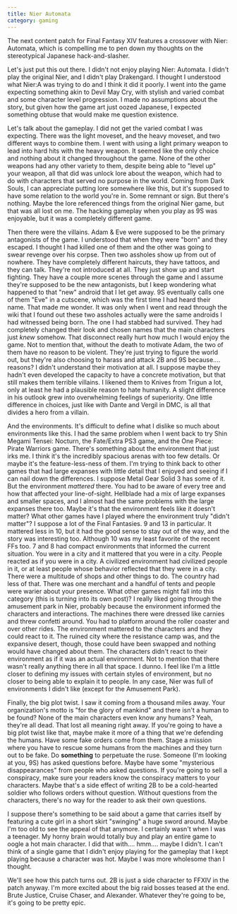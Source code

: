 ```yaml
---
title: Nier Automata
category: gaming
---
```

The next content patch for Final Fantasy XIV features a crossover with Nier: Automata, which is compelling me to pen down my thoughts on the stereotypical Japanese hack-and-slasher.

Let's just put this out there. I didn't not enjoy playing Nier: Automata. I didn't play the original Nier, and I didn't play Drakengard. I thought I understood what Nier:A was trying to do and I think it did it poorly. I went into the game expecting something akin to Devil May Cry, with stylish and varied combat and some character level progression. I made no assumptions about the story, but given how the game art just oozed Japanese, I expected something obtuse that would make me question existence.

Let's talk about the gameplay. I did not get the varied combat I was expecting. There was the light moveset, and the heavy moveset, and two different ways to combine them. I went with using a light primary weapon to lead into hard hits with the heavy weapon. It seemed like the only choice and nothing about it changed throughout the game. None of the other weapons had any other variety to them, despite being able to "level up" your weapon, all that did was unlock lore about the weapon, which had to do with characters that served no purpose in the world. Coming from Dark Souls, I can appreciate putting lore somewhere like this, but it's supposed to have some relation to the world you're in. Some remnant or sign. But there's nothing. Maybe the lore referenced things from the original Nier game, but that was all lost on me. The hacking gameplay when you play as 9S was enjoyable, but it was a completely different game.

Then there were the villains. Adam & Eve were supposed to be the primary antagonists of the game. I understood that when they were "born" and they escaped. I thought I had killed one of them and the other was going to swear revenge over his corpse. Then two assholes show up from out of nowhere. They have completely different haircuts, they have tattoos, and they can talk. They're not introduced at all. They just show up and start fighting. They have a couple more scenes through the game and I assume they're supposed to be the new antagonists, but I keep wondering what happened to that "new" android that I let get away. 9S eventually calls one of them "Eve" in a cutscene, which was the first time I had heard their name. That made me wonder. It was only when I went and read through the wiki that I found out these two assholes actually were the same androids I had witnessed being born. The one I had stabbed had survived. They had completely changed their look and chosen names that the main characters just *knew* somehow. That disconnect really hurt how much I would enjoy the game. Not to mention that, without the death to motivate Adam, the two of them have no reason to be violent. They're just trying to figure the world out, but they're also choosing to harass and attack 2B and 9S because.... reasons? I didn't understand their motivation at all. I suppose maybe they hadn't even developed the capacity to have a concrete motivation, but that still makes them terrible villains. I likened them to Knives from Trigun a lot, only at least he had a plausible reason to hate humanity. A slight difference in his outlook grew into overwhelming feelings of superiority. One little difference in choices, just like with Dante and Vergil in DMC, is all that divides a hero from a villain.

And the environments. It's difficult to define what I dislike so much about environments like this. I had the same problem when I went back to try Shin Megami Tensei: Nocturn, the Fate/Extra PS3 game, and the One Piece: Pirate Warriors game. There's something about the environment that just irks me. I think it's the incredibly spacious arenas with too few details. Or maybe it's the feature-less-ness of them. I'm trying to think back to other games that had large expanses with little detail that I enjoyed and seeing if I can nail down the differences. I suppose Metal Gear Solid 3 has some of it. But the environment *mattered* there. You had to be aware of every tree and how that affected your line-of-sight. Hellblade had a mix of large expanses and smaller spaces, and I almost had the same problems with the large expanses there too. Maybe it's that the environment feels like it doesn't matter? What other games have I played where the environment truly "didn't matter"? I suppose a lot of the Final Fantasies. 9 and 13 in particular. It mattered less in 10, but it had the good sense to stay out of the way, and the story was interesting too. Although 10 was my least favorite of the recent FFs too. 7 and 8 had compact environments that informed the current situation. You were in a city and it mattered that you were in a city. People reacted as if you were in a city. A civilized environment had civilized people in it, or at least people whose behavior reflected that they were in a city. There were a multitude of shops and other things to do. The country had less of that. There was one merchant and a handful of tents and people were warier about your presence. What other games might fall into this category (this is turning into its own post)? I really liked going through the amusement park in Nier, probably because the environment informed the characters and interactions. The machines there were dressed like carnies and threw confetti around. You had to platform around the roller coaster and over other rides. The environment mattered to the characters and they could react to it. The ruined city where the resistance camp was, and the expansive desert, though, those could have been swapped and nothing would have changed about them. The characters didn't react to their environment as if it was an actual environment. Not to mention that there wasn't really anything there in all that space. I dunno. I feel like I'm a little closer to defining my issues with certain styles of environment, but no closer to being able to explain it to people. In any case, Nier was full of environments I didn't like (except for the Amusement Park).

Finally, the big plot twist. I saw it coming from a thousand miles away. Your organization's motto is "for the glory of mankind" and there isn't a human to be found? None of the main characters even know any humans? Yeah, they're all dead. That lost all meaning right away. If you're going to have a big plot twist like that, maybe make it more of a thing that we're defending the humans. Have some fake orders come from them. Stage a mission where you have to rescue some humans from the machines and they turn out to be fake. Do **something** to perpetuate the ruse. Someone (I'm looking at you, 9S) has asked questions before. Maybe have some "mysterious disappearances" from people who asked questions. If you're going to sell a conspiracy, make sure your readers know the conspiracy matters to your characters. Maybe that's a side effect of writing 2B to be a cold-hearted soldier who follows orders without question. Without questions from the characters, there's no way for the reader to ask their own questions.

I suppose there's something to be said about a game that carries itself by featuring a cute girl in a short skirt "swinging" a huge sword around. Maybe I'm too old to see the appeal of that anymore. I certainly wasn't when I was a teenager. My horny brain would totally buy and play an entire game to oogle a hot main character. I did that with.... hmm.... maybe I didn't. I can't think of a single game that I didn't enjoy playing for the gameplay that I kept playing because a character was hot. Maybe I was more wholesome than I thought.

We'll see how this patch turns out. 2B is just a side character to FFXIV in the patch anyway. I'm more excited about the big raid bosses teased at the end. Brute Justice, Cruise Chaser, and Alexander. Whatever they're going to be, it's going to be pretty epic.
